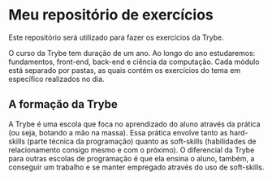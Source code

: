 # Meu repositório de exercícios
Este repositório será utilizado para fazer os exercícios da Trybe.

O curso da Trybe tem duração de um ano. Ao longo do ano estudaremos: fundamentos, front-end, back-end e ciência da computação. Cada módulo está separado por pastas, as quais contém os exercícios do tema em específico realizados no dia. 

## A formação da Trybe

A Trybe é uma escola que foca no aprendizado do aluno através da prática (ou seja, botando a mão na massa). Essa prática envolve tanto as hard-skills (parte técnica da programação) quanto as soft-skills (habilidades de relacionamento consigo mesmo e com o próximo). O diferencial da Trybe para outras escolas de programação é que ela ensina o aluno, também, a conseguir um trabalho e se manter empregado através do uso de soft-skills.
